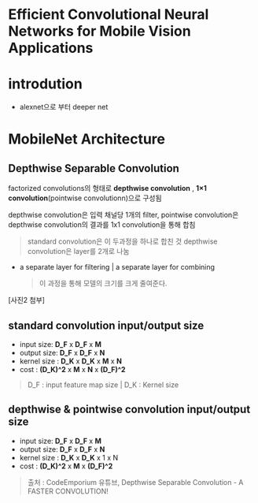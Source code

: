 # Efficient Convolutional Neural Networks for Mobile Vision Applications
# introdution
* alexnet으로 부터 deeper net

# MobileNet Architecture
## Depthwise Separable Convolution
factorized convolutions의 형태로 __depthwise convolution__ , __1×1 convolution__(pointwise convolutionn)으로 구성됨

depthwise convolution은 입력 채널당 1개의 filter, pointwise convolution은 depthwise convolution의 결과를 1x1 convolution을 통해 합침
> standard convolution은 이 두과정을 하나로 합친 것
depthwise convolution은 layer를 2개로 나눔
* a separate layer for filtering | a separate layer for combining
  > 이 과정을 통해 모델의 크기를 크게 줄여준다.


[사진2 첨부]

## standard convolution input/output size

* input size: __D_F__ x __D_F__ x __M__ <br>
* output size: __D_F__ x __D_F__ x __N__
* kernel size : __D_K__ x __D_K__ x __M__ x __N__
* cost : __(D_K)^2__ x __M__ x __N__ x __(D_F)^2__

> D_F : input feature map size | D_K : Kernel size

## depthwise & pointwise convolution input/output size

* input size: __D_F__ x __D_F__ x __M__ <br>
* output size: __D_F__ x __D_F__ x __N__
* kernel size : __D_K__ x __D_K__ x 1 x N
* cost : __(D_K)^2__ x __M__ x __(D_F)^2__










> 출처 : CodeEmporium 유튜브, Depthwise Separable Convolution - A FASTER CONVOLUTION!
